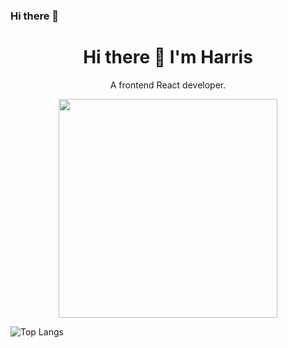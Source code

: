 ### Hi there 👋

<!--
**ccharris940406/ccharris940406** is a ✨ _special_ ✨ repository because its `README.md` (this file) appears on your GitHub profile.

Here are some ideas to get you started:

- 🔭 I’m currently working on ...
- 🌱 I’m currently learning ...
- 👯 I’m looking to collaborate on ...
- 🤔 I’m looking for help with ...
- 💬 Ask me about ...
- 📫 How to reach me: ...
- 😄 Pronouns: ...
- ⚡ Fun fact: ...
-->

<h1 align='center'>
  Hi there 👋 I'm Harris 
</h1>
<p align='center'>
  A frontend React developer.
</p>

<p align='center'>
  <a href="#"><img src="https://github-readme-stats.vercel.app/api?username=ccharris940406&show_icons=true&count_private=true&theme=dark" width="350"></a>
</p>

![Top Langs](https://github-readme-stats.vercel.app/api/top-langs/?username=Axel358&langs_count=6&layout=compact)
